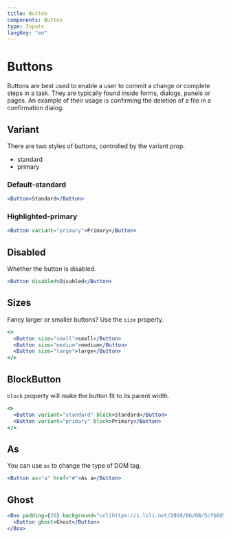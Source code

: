 ```yaml
---
title: Button
components: Button
type: Inputs
langKey: "en"
---
```


# Buttons

<p class="description">Buttons are best used to enable a user to commit a change or complete steps in a task. They are typically found inside forms, dialogs, panels or pages. An example of their usage is confirming the deletion of a file in a confirmation dialog.</p>

## Variant

There are two styles of buttons, controlled by the variant prop.

- standard
- primary

### Default-standard

```jsx
<Button>Standard</Button>
```

### Highlighted-primary

```jsx
<Button variant="primary">Primary</Button>
```

## Disabled

Whether the button is disabled.

```jsx
<Button disabled>Disabled</Button>
```

## Sizes

Fancy larger or smaller buttons? Use the `size` property.

```jsx
<>
  <Button size="small">small</Button>
  <Button size="medium">medium</Button>
  <Button size="large">large</Button>
</>
```

## BlockButton

`block` property will make the button fit to its parent width.

```jsx
<>
  <Button variant="standard" block>Standard</Button>
  <Button variant="primary" block>Primary</Button>
</>
```

## As

You can use `as` to change the type of DOM tag.

```jsx
<Button as="a" href="#">As a</Button>
```

## Ghost

```jsx
<Box padding={20} background="url(https://i.loli.net/2019/06/08/5cfb6d5a7456419123.jpg) center/cover fixed">
  <Button ghost>Ghost</Button>
</Box>
```
